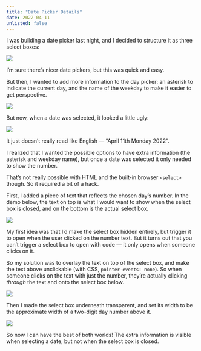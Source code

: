 ```yaml
---
title: "Date Picker Details"
date: 2022-04-11
unlisted: false
---
```


I was building a date picker last night, and I decided to structure it as three select boxes:

![](/posts/tmrw-date/2022-04-11-at-12.03.gif)

I’m sure there’s nicer date pickers, but this was quick and easy.

But then, I wanted to add more information to the day picker: an asterisk to indicate the current day, and the name of the weekday to make it easier to get perspective.

![](/posts/tmrw-date/2022-04-11-at-12.07@2x.png)

But now, when a date was selected, it looked a little ugly:

![](/posts/tmrw-date/2022-04-11-at-12.08@2x.png)

It just doesn’t really read like English — “April 11th Monday 2022”.

I realized that I wanted the possible options to have extra information (the asterisk and weekday name), but once a date was selected it only needed to show the number.

That’s not really possible with HTML and the built-in browser `<select>` though. So it required a bit of a hack.

First, I added a piece of text that reflects the chosen day’s number. In the demo below, the text on top is what I would want to show when the select box is closed, and on the bottom is the actual select box.

![](/posts/tmrw-date/2022-04-11-at-12.10.gif)

My first idea was that I’d make the select box hidden entirely, but trigger it to open when the user clicked on the number text. But it turns out that you can’t trigger a select box to open with code — it only opens when someone clicks on it.

So my solution was to overlay the text on top of the select box, and make the text above unclickable (with CSS, `pointer-events: none`). So when someone clicks on the text with just the number, they’re actually clicking _through_ the text and onto the select box below.

![](/posts/tmrw-date/2022-04-11-at-12.17@2x.png)

Then I made the select box underneath transparent, and set its width to be the approximate width of a two-digit day number above it.

![](/posts/tmrw-date/2022-04-11-at-12.19.gif)

So now I can have the best of both worlds! The extra information is visible when selecting a date, but not when the select box is closed.
